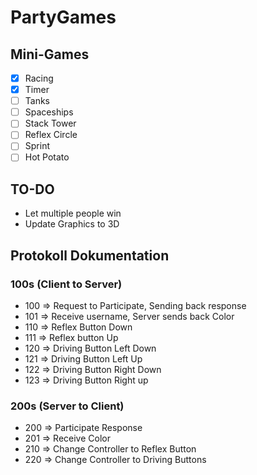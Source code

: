 # PartyGames
## Mini-Games
- [x] Racing
- [x] Timer
- [ ] Tanks
- [ ] Spaceships
- [ ] Stack Tower
- [ ] Reflex Circle
- [ ] Sprint
- [ ] Hot Potato

## TO-DO
- Let multiple people win
- Update Graphics to 3D

## Protokoll Dokumentation
### 100s (Client to Server)
- 100 => Request to Participate, Sending back response
- 101 => Receive username, Server sends back Color
- 110 => Reflex Button Down
- 111 => Reflex button Up
- 120 => Driving Button Left Down
- 121 => Driving Button Left Up
- 122 => Driving Button Right Down
- 123 => Driving Button Right up
### 200s (Server to Client)
- 200 => Participate Response
- 201 => Receive Color
- 210 => Change Controller to Reflex Button
- 220 => Change Controller to Driving Buttons
